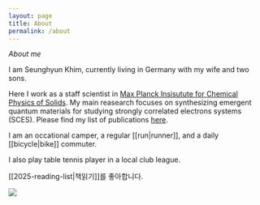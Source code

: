 ```yaml
---
layout: page
title: About
permalink: /about
---
```


*About me*

I am Seunghyun Khim, currently living in Germany with my wife and two sons.

Here I work as a staff scientist in [Max Planck Insisutute for Chemical Physics of Solids](https://www.cpfs.mpg.de/person/132758/1453296). My main reasearch focuses on synthesizing emergent quantum materials for studying strongly correlated electrons systems (SCES). Please find my list of publications [here](https://scholar.google.com/citations?user=Sattrc0AAAAJ&hl=ko).

I am an occational camper, a regular [[run|runner]], and a daily [[bicycle|bike]] commuter.

I also play table tennis player in a local club league.

[[2025-reading-list|책읽기]]를 좋아합니다.

<img src="{{ site.baseurl }}/assets/my_pic_2025.jpg"/>